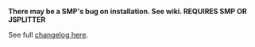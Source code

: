 **There may be a SMP's bug on installation. See wiki.
REQUIRES SMP OR JSPLITTER**

See full [changelog here](https://github.com/regorxxx/Device-Priority-SMP/blob/main/CHANGELOG.md).
